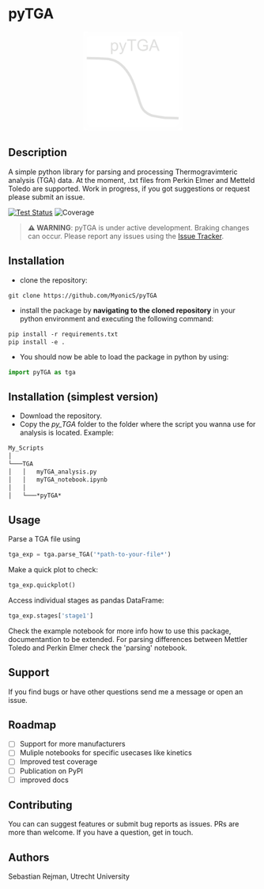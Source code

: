 # pyTGA

<p align="center">
  <img src="docs/source/_static/logo_v1_dark.svg" alt="pyGCxGC Logo" width="200"/>
</p>

## Description
A simple python library for parsing and processing Thermogravimteric analysis (TGA) data. At the moment, .txt files from Perkin Elmer and Metteld Toledo are supported. Work in progress, if you got suggestions or request please submit an issue.

[![Test Status](https://github.com/MyonicS/pyTGA/actions/workflows/test.yml/badge.svg)](https://github.com/MyonicS/pyTGA/actions/workflows/test.yml)
![Coverage](./coverage-badge.svg)

> **⚠️ WARNING**: pyTGA is under active development. Braking changes can occur. Please report any issues using the [Issue Tracker](https://github.com/MyonicS/pyTGA/issues).

## Installation 
- clone the repository:
```
git clone https://github.com/MyonicS/pyTGA
```
- install the package by **navigating to the cloned repository** in your python environment and executing the following command:

```
pip install -r requirements.txt
pip install -e .
```
- You should now be able to load the package in python by using:

```python
import pyTGA as tga
```

## Installation (simplest version)
- Download the repository. 
- Copy the *py_TGA* folder to the folder where the script you wanna use for analysis is located. Example:

```
My_Scripts
│
└───TGA
│   │   myTGA_analysis.py
│   │   myTGA_notebook.ipynb
│   │
│   └───*pyTGA*
```

## Usage
Parse a TGA file using 
```python
tga_exp = tga.parse_TGA('*path-to-your-file*')
```
Make a quick plot to check: 

```python
tga_exp.quickplot()
```
Access individual stages as pandas DataFrame:

```python
tga_exp.stages['stage1']
```

Check the example notebook for more info how to use this package, documentantion to be extended. For parsing differences between Mettler Toledo and Perkin Elmer check the 'parsing' notebook.

## Support
If you find bugs or have other questions send me a message or open an issue.

## Roadmap
- [ ] Support for more manufacturers
- [ ] Muliple notebooks for specific usecases like kinetics
- [ ] Improved test coverage
- [ ] Publication on PyPI
- [ ] improved docs

## Contributing
You can can suggest features or submit bug reports as issues. 
PRs are more than welcome. If you have a question, get in touch.

## Authors
Sebastian Rejman, Utrecht University



